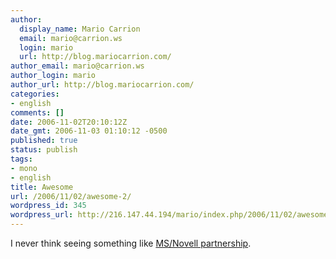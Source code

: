 ```yaml
---
author:
  display_name: Mario Carrion
  email: mario@carrion.ws
  login: mario
  url: http://blog.mariocarrion.com/
author_email: mario@carrion.ws
author_login: mario
author_url: http://blog.mariocarrion.com/
categories:
- english
comments: []
date: 2006-11-02T20:10:12Z
date_gmt: 2006-11-03 01:10:12 -0500
published: true
status: publish
tags:
- mono
- english
title: Awesome
url: /2006/11/02/awesome-2/
wordpress_id: 345
wordpress_url: http://216.147.44.194/mario/index.php/2006/11/02/awesome-2/
---
```


<p>I never think seeing something like <a href="http://www.novell.com/linux/microsoft/">MS/Novell partnership</a>.</p>
